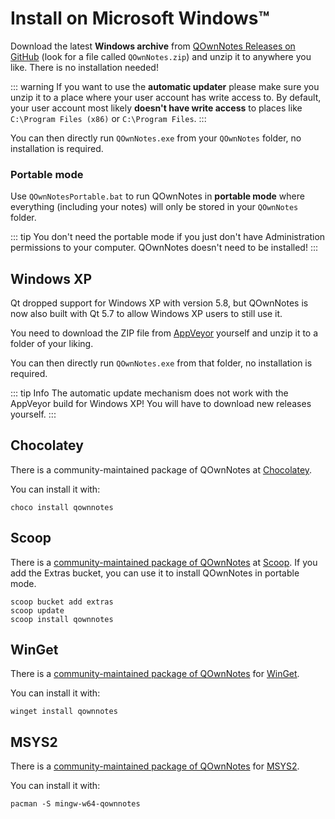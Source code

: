 # Install on Microsoft Windows™

Download the latest **Windows archive** from [QOwnNotes Releases on GitHub](https://github.com/pbek/QOwnNotes/releases)
(look for a file called `QOwnNotes.zip`) and unzip it to anywhere you like.
There is no installation needed!

::: warning
If you want to use the **automatic updater** please make sure you unzip it
to a place where your user account has write access to.
By default, your user account most likely **doesn't have write access** to places
like `C:\Program Files (x86)` or `C:\Program Files`.
:::

You can then directly run `QOwnNotes.exe` from your `QOwnNotes` folder, no installation is required.

### Portable mode

Use `QOwnNotesPortable.bat` to run QOwnNotes in **portable mode** where everything (including your notes) will only be
stored in your `QOwnNotes` folder.

::: tip
You don't need the portable mode if you just don't have Administration permissions
to your computer. QOwnNotes doesn't need to be installed!
:::

## Windows XP

Qt dropped support for Windows XP with version 5.8, but QOwnNotes is now also built
with Qt 5.7 to allow Windows XP users to still use it.

You need to download the ZIP file from [AppVeyor](https://ci.appveyor.com/project/pbek/qownnotes/build/artifacts)
yourself and unzip it to a folder of your liking.

You can then directly run `QOwnNotes.exe` from that folder, no installation is required.

::: tip Info
The automatic update mechanism does not work with the AppVeyor build for Windows XP!
You will have to download new releases yourself.
:::

## Chocolatey

There is a community-maintained package of QOwnNotes at [Chocolatey](https://chocolatey.org/packages/qownnotes/).

You can install it with:

```shell
choco install qownnotes
```

## Scoop

There is a [community-maintained package of QOwnNotes](https://github.com/ScoopInstaller/Extras/blob/master/bucket/qownnotes.json) at
[Scoop](https://scoop.sh/). If you add the Extras bucket, you can use it to install QOwnNotes in portable mode.

```shell
scoop bucket add extras
scoop update
scoop install qownnotes
```

## WinGet

There is a [community-maintained package of QOwnNotes](https://github.com/microsoft/winget-pkgs/tree/master/manifests/p/pbek/QOwnNotes) for
[WinGet](https://github.com/microsoft/winget-cli).

You can install it with:

```shell
winget install qownnotes
```

## MSYS2

There is a [community-maintained package of QOwnNotes](https://packages.msys2.org/base/mingw-w64-qownnotes) for
[MSYS2](hhttps://www.msys2.org/).

You can install it with:

```shell
pacman -S mingw-w64-qownnotes
```
